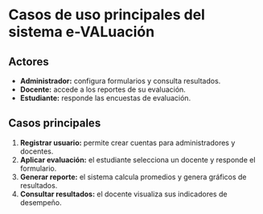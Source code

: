# Casos de uso principales del sistema e-VALuación

## Actores
- **Administrador:** configura formularios y consulta resultados.
- **Docente:** accede a los reportes de su evaluación.
- **Estudiante:** responde las encuestas de evaluación.

## Casos principales
1. **Registrar usuario:** permite crear cuentas para administradores y docentes.
2. **Aplicar evaluación:** el estudiante selecciona un docente y responde el formulario.
3. **Generar reporte:** el sistema calcula promedios y genera gráficos de resultados.
4. **Consultar resultados:** el docente visualiza sus indicadores de desempeño.
